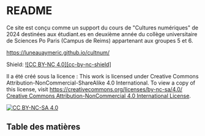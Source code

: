 # README

Ce site est conçu comme un support du cours de "Cultures numériques" de 2024 destinées aux étudiant.es en deuxième année du collège universitaire de Sciences Po Paris (Campus de Reims) appartenant aux groupes 5 et 6.

https://luneauaymeric.github.io/cultnum/

Shield: [![CC BY-NC 4.0][cc-by-nc-shield]][cc-by-nc-sa]

Il a été créé sous la licence :
This work is licensed under Creative Commons Attribution-NonCommercial-ShareAlike 4.0 International. To view a copy of this license, visit https://creativecommons.org/licenses/by-nc-sa/4.0/
[Creative Commons Attribution-NonCommercial 4.0 International License][cc-by-nc-sa].

[![CC BY-NC-SA 4.0][cc-by-nc-sa-image]][cc-by-nc-sa]

[cc-by-nc-sa]: https://creativecommons.org/licenses/by-nc-sa/4.0/
[cc-by-nc-sa-image]: https://licensebuttons.net/i/l/by-nc-sa/transparent/00/00/00/88x31.png
[cc-by-nc-sa-shield]: https://img.shields.io/badge/License-CC%20BY--NC--SA%204.0-lightgrey.svg


## Table des matières

```{tableofcontents}
```
